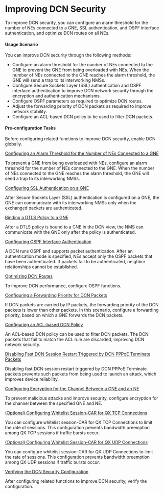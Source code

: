 Improving DCN Security
======================

To improve DCN security, you can configure an alarm threshold for the number of NEs connected to a GNE, SSL authentication, and OSPF interface authentication, and optimize DCN routes on all NEs.

#### Usage Scenario

You can improve DCN security through the following methods:

* Configure an alarm threshold for the number of NEs connected to the GNE to prevent the GNE from being overloaded with NEs. When the number of NEs connected to the GNE reaches the alarm threshold, the GNE will send a trap to its interworking NMSs.
* Configure Secure Sockets Layer (SSL) authentication and OSPF interface authentication to improve DCN network security through the encryption and authentication mechanisms.
* Configure OSPF parameters as required to optimize DCN routes.
* Adjust the forwarding priority of DCN packets as required to improve network stability.
* Configure an ACL-based DCN policy to be used to filter DCN packets.

#### Pre-configuration Tasks

Before configuring related functions to improve DCN security, enable DCN globally.


[Configuring an Alarm Threshold for the Number of NEs Connected to a GNE](../../../../software/nev8r10_vrpv8r16/user/vrp/dc_vrp_dcn_cfg_0047.html)

To prevent a GNE from being overloaded with NEs, configure an alarm threshold for the number of NEs connected to the GNE. When the number of NEs connected to the GNE reaches the alarm threshold, the GNE will send a trap to its interworking NMSs.

[Configuring SSL Authentication on a GNE](../../../../software/nev8r10_vrpv8r16/user/vrp/dc_vrp_dcn_cfg_0048.html)

After Secure Sockets Layer (SSL) authentication is configured on a GNE, the GNE can communicate with its interworking NMSs only when the exchanged packets are authenticated.

[Binding a DTLS Policy to a GNE](../../../../software/nev8r10_vrpv8r16/user/vrp/dc_vrp_dcn_cfg_0111.html)

After a DTLS policy is bound to a GNE in the DCN view, the NMS can communicate with the GNE only after the policy is authenticated.

[Configuring OSPF Interface Authentication](../../../../software/nev8r10_vrpv8r16/user/vrp/dc_vrp_dcn_cfg_0049.html)

A DCN runs OSPF and supports packet authentication. After an authentication mode is specified, NEs accept only the OSPF packets that have been authenticated. If packets fail to be authenticated, neighbor relationships cannot be established.

[Optimizing DCN Routes](../../../../software/nev8r10_vrpv8r16/user/vrp/dc_vrp_dcn_cfg_0050.html)

To improve DCN performance, configure OSPF functions.

[Configuring a Forwarding Priority for DCN Packets](../../../../software/nev8r10_vrpv8r16/user/vrp/dc_vrp_dcn_cfg_0054.html)

If DCN packets are carried by IP packets, the forwarding priority of the DCN packets is lower than other packets. In this scenario, configure a forwarding priority, based on which a GNE forwards the DCN packets.

[Configuring an ACL-based DCN Policy](../../../../software/nev8r10_vrpv8r16/user/vrp/dc_vrp_dcn_cfg_0056.html)

An ACL-based DCN policy can be used to filter DCN packets. The DCN packets that fail to match the ACL rule are discarded, improving DCN network security.

[Disabling Fast DCN Session Restart Triggered by DCN PPPoE Terminate Packets](../../../../software/nev8r10_vrpv8r16/user/vrp/dc_vrp_dcn_cfg_0058.html)

Disabling fast DCN session restart triggered by DCN PPPoE Terminate packets prevents such packets from being used to launch an attack, which improves device reliability.

[Configuring Encryption for the Channel Between a GNE and an NE](../../../../software/nev8r10_vrpv8r16/user/vrp/dc_vrp_dcn_cfg_0059.html)

To prevent malicious attacks and improve security, configure encryption for the channel between the specified GNE and NE.

[(Optional) Configuring Whitelist Session-CAR for QX TCP Connections](../../../../software/nev8r10_vrpv8r16/user/vrp/dc_vrp_dcn_cfg_0065.html)

You can configure whitelist session-CAR for QX TCP Connections to limit the rate of sessions. This configuration prevents bandwidth preemption among QX TCP sessions if traffic bursts occur.

[(Optional) Configuring Whitelist Session-CAR for QX UDP Connections](../../../../software/nev8r10_vrpv8r16/user/vrp/dc_vrp_dcn_cfg_0066.html)

You can configure whitelist session-CAR for QX UDP Connections to limit the rate of sessions. This configuration prevents bandwidth preemption among QX UDP sessions if traffic bursts occur.

[Verifying the DCN Security Configuration](../../../../software/nev8r10_vrpv8r16/user/vrp/dc_vrp_dcn_cfg_0051.html)

After configuring related functions to improve DCN security, verify the configuration.